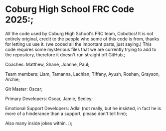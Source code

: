 # Coburg High School FRC Code 2025:;
All the code used by Coburg High School's FRC team, Cobotics! It is not entirely original, credit to the people who some of this code is from, thanks for letting us use it. (we coded all the important parts, just saying.) This code requires some mysterious files that we are currently trying to add to the repository, therefore it doesn't run straight off GitHub.;

Coaches: Matthew, Shane, Joanne, Paul;

Team members: Liam, Tamanna, Lachlan, Tiffany, Ayush, Roshan, Grayson, Archie;

Git Master: Oscar;

Primary Developers: Oscar, Jamie, Seeley;

Emotional Support Developers: Adlai (not really, but he insisted, in fact he is more of a hinderance than a support, please don't tell him);

Also many inside jokes within. :);
